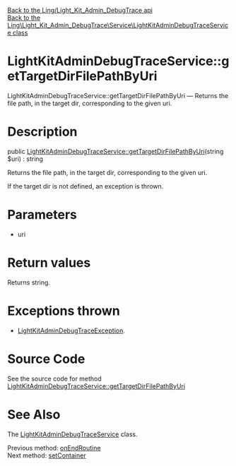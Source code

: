 [Back to the Ling/Light_Kit_Admin_DebugTrace api](https://github.com/lingtalfi/Light_Kit_Admin_DebugTrace/blob/master/doc/api/Ling/Light_Kit_Admin_DebugTrace.md)<br>
[Back to the Ling\Light_Kit_Admin_DebugTrace\Service\LightKitAdminDebugTraceService class](https://github.com/lingtalfi/Light_Kit_Admin_DebugTrace/blob/master/doc/api/Ling/Light_Kit_Admin_DebugTrace/Service/LightKitAdminDebugTraceService.md)


LightKitAdminDebugTraceService::getTargetDirFilePathByUri
================



LightKitAdminDebugTraceService::getTargetDirFilePathByUri — Returns the file path, in the target dir, corresponding to the given uri.




Description
================


public [LightKitAdminDebugTraceService::getTargetDirFilePathByUri](https://github.com/lingtalfi/Light_Kit_Admin_DebugTrace/blob/master/doc/api/Ling/Light_Kit_Admin_DebugTrace/Service/LightKitAdminDebugTraceService/getTargetDirFilePathByUri.md)(string $uri) : string




Returns the file path, in the target dir, corresponding to the given uri.

If the target dir is not defined, an exception is thrown.




Parameters
================


- uri

    


Return values
================

Returns string.


Exceptions thrown
================

- [LightKitAdminDebugTraceException](https://github.com/lingtalfi/Light_Kit_Admin_DebugTrace/blob/master/doc/api/Ling/Light_Kit_Admin_DebugTrace/Exception/LightKitAdminDebugTraceException.md).&nbsp;







Source Code
===========
See the source code for method [LightKitAdminDebugTraceService::getTargetDirFilePathByUri](https://github.com/lingtalfi/Light_Kit_Admin_DebugTrace/blob/master/Service/LightKitAdminDebugTraceService.php#L261-L281)


See Also
================

The [LightKitAdminDebugTraceService](https://github.com/lingtalfi/Light_Kit_Admin_DebugTrace/blob/master/doc/api/Ling/Light_Kit_Admin_DebugTrace/Service/LightKitAdminDebugTraceService.md) class.

Previous method: [onEndRoutine](https://github.com/lingtalfi/Light_Kit_Admin_DebugTrace/blob/master/doc/api/Ling/Light_Kit_Admin_DebugTrace/Service/LightKitAdminDebugTraceService/onEndRoutine.md)<br>Next method: [setContainer](https://github.com/lingtalfi/Light_Kit_Admin_DebugTrace/blob/master/doc/api/Ling/Light_Kit_Admin_DebugTrace/Service/LightKitAdminDebugTraceService/setContainer.md)<br>

